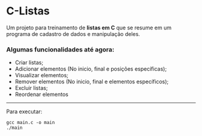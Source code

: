 # C-Listas
Um projeto para treinamento de **listas em C** que se resume em um programa de cadastro de dados e manipulação deles.

### Algumas funcionalidades até agora: 
- Criar listas;
- Adicionar elementos (No inicio, final e posições específicas);
- Visualizar elementos;
- Remover elementos (No inicio, final e elementos específicos);
- Excluir listas;
- Reordenar elementos

___

Para executar:

``` 
gcc main.c -o main
./main
```